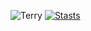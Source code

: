 ![Terry](https://c.tenor.com/WIqvnT_7Vj8AAAAi/terry-a-davis-terry-davis.gif)
[![Stasts](https://github-readme-stats.vercel.app/api?username=thrallerino&count_private=true&show_icons=true&theme=dark)](https://github.com/thrallerino/github-readme-stats)

